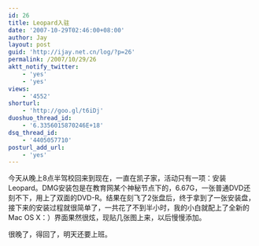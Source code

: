 ```yaml
---
id: 26
title: Leopard入驻
date: '2007-10-29T02:46:00+08:00'
author: Jay
layout: post
guid: 'http://ijay.net.cn/log/?p=26'
permalink: /2007/10/29/26
aktt_notify_twitter:
    - 'yes'
    - 'yes'
views:
    - '4552'
shorturl:
    - 'http://goo.gl/t6iDj'
duoshuo_thread_id:
    - '6.3356015870246E+18'
dsq_thread_id:
    - '4405057710'
posturl_add_url:
    - 'yes'
---
```


今天从晚上8点半驾校回来到现在，一直在凯子家，活动只有一项：安装Leopard。DMG安装包是在教育网某个神秘节点下的，6.67G，一张普通DVD还刻不下，用上了双面的DVD-R。结果在刻飞了2张盘后，终于拿到了一张安装盘，接下来的安装过程就很简单了，一共花了不到半小时，我的小白就配上了全新的Mac OS X：）界面果然很炫，现贴几张图上来，以后慢慢添加。

很晚了，得回了，明天还要上班。